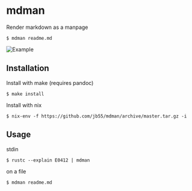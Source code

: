 
# mdman

  Render markdown as a manpage

    $ mdman readme.md

  ![Example](http://jb55.com/s/mdman.png)

## Installation

  Install with make (requires pandoc)

    $ make install

  Install with nix

    $ nix-env -f https://github.com/jb55/mdman/archive/master.tar.gz -i

## Usage

  stdin

    $ rustc --explain E0412 | mdman

  on a file

    $ mdman readme.md
